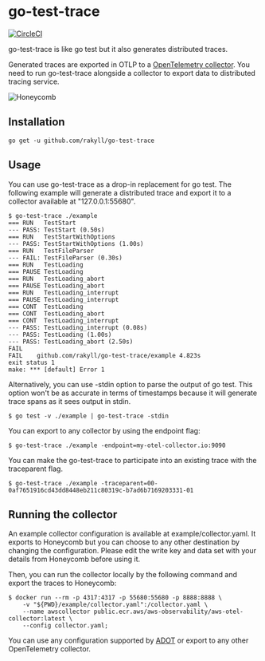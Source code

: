 # go-test-trace

[![CircleCI](https://circleci.com/gh/rakyll/go-test-trace/tree/main.svg?style=svg)](https://circleci.com/gh/rakyll/go-test-trace/tree/main)

go-test-trace is like go test but it also generates
distributed traces.

Generated traces are exported in OTLP to a
[OpenTelemetry collector](https://github.com/open-telemetry/opentelemetry-collector).
You need to run go-test-trace alongside a collector to export data to
distributed tracing service.

![Honeycomb](https://i.imgur.com/E18PYk4.png)

## Installation

```
go get -u github.com/rakyll/go-test-trace
```

## Usage

You can use go-test-trace as a drop-in replacement for go test.
The following example will generate a distributed trace
and export it to a collector available at "127.0.0.1:55680".

```
$ go-test-trace ./example
=== RUN   TestStart
--- PASS: TestStart (0.50s)
=== RUN   TestStartWithOptions
--- PASS: TestStartWithOptions (1.00s)
=== RUN   TestFileParser
--- FAIL: TestFileParser (0.30s)
=== RUN   TestLoading
=== PAUSE TestLoading
=== RUN   TestLoading_abort
=== PAUSE TestLoading_abort
=== RUN   TestLoading_interrupt
=== PAUSE TestLoading_interrupt
=== CONT  TestLoading
=== CONT  TestLoading_abort
=== CONT  TestLoading_interrupt
--- PASS: TestLoading_interrupt (0.08s)
--- PASS: TestLoading (1.00s)
--- PASS: TestLoading_abort (2.50s)
FAIL
FAIL	github.com/rakyll/go-test-trace/example	4.823s
exit status 1
make: *** [default] Error 1
```

Alternatively, you can use -stdin option to parse
the output of go test. This option won't be as accurate
in terms of timestamps because it will generate trace spans
as it sees output in stdin.

```
$ go test -v ./example | go-test-trace -stdin
```

You can export to any collector by using the endpoint flag:

```
$ go-test-trace ./example -endpoint=my-otel-collector.io:9090
```

You can make the go-test-trace to participate into an existing
trace with the traceparent flag.

```
$ go-test-trace ./example -traceparent=00-0af7651916cd43dd8448eb211c80319c-b7ad6b7169203331-01
```

## Running the collector

An example collector configuration is available at example/collector.yaml.
It exports to Honeycomb but you can choose to any other destination by
changing the configuration. Please edit the write key and data set
with your details from Honeycomb before using it.

Then, you can run the collector locally by the following command
and export the traces to Honeycomb:

```
$ docker run --rm -p 4317:4317 -p 55680:55680 -p 8888:8888 \
    -v "${PWD}/example/collector.yaml":/collector.yaml \
    --name awscollector public.ecr.aws/aws-observability/aws-otel-collector:latest \
    --config collector.yaml;
```

You can use any configuration supported by [ADOT](https://github.com/aws-observability/aws-otel-collector)
or export to any other OpenTelemetry collector.
